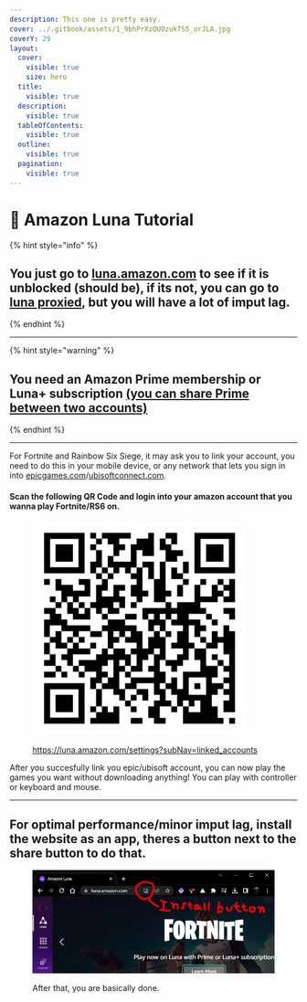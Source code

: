 ```yaml
---
description: This one is pretty easy.
cover: ../.gitbook/assets/1_9bhPrXzQUOzukTS5_orJLA.jpg
coverY: 29
layout:
  cover:
    visible: true
    size: hero
  title:
    visible: true
  description:
    visible: true
  tableOfContents:
    visible: true
  outline:
    visible: true
  pagination:
    visible: true
---
```


# 🌙 Amazon Luna Tutorial

{% hint style="info" %}
## You just go to [luna.amazon.com](https://luna.amazon.com) to see if it is unblocked (should be), if its not, you can go to [luna proxied](https://ub.cantv.us/uv/service/hvtrs8%2F-lwnc.cmczmn%2Ccmm-), but you will have a lot of imput lag.
{% endhint %}

***

{% hint style="warning" %}
## You need an Amazon Prime membership or Luna+ subscription [(you can share Prime between two accounts)](../list-of-websites/share-amazon-prime.md)
{% endhint %}

***

For Fortnite and Rainbow Six Siege, it may ask you to link your account, you need to do this in your mobile device, or any network that lets you sign in into [epicgames.com](https://epicgames.com/id/login)/[ubisoftconnect.com](https://ubisoftconnect.com/).

#### Scan the following QR Code and login into your amazon account that you wanna play Fortnite/RS6 on.

<figure><img src="../.gitbook/assets/qr-code.png" alt="" width="375"><figcaption><p><a href="https://luna.amazon.com/settings?subNav=linked_accounts">https://luna.amazon.com/settings?subNav=linked_accounts</a></p></figcaption></figure>

After you succesfully link you epic/ubisoft account, you can now play the games you want without downloading anything! You can play with controller or keyboard and mouse.

***

## For optimal performance/minor imput lag, install the website as an app, theres a button next to the share button to do that.

<figure><img src="../.gitbook/assets/iasdasdsad.png" alt=""><figcaption><p>After that, you are basically done.</p></figcaption></figure>
